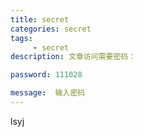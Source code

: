 ```yaml
---
title: secret
categories: secret
tags: 
     - secret
description: 文章访问需要密码：

password: 111028

message:  输入密码
---
```

lsyj